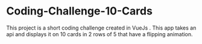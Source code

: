 # Coding-Challenge-10-Cards
This project is a short coding challenge created in VueJs . This app takes an api and displays it on 10 cards in 2 rows of 5 that have a flipping animation. 
